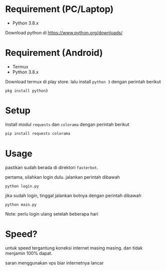 # Requirement (PC/Laptop)
- Python 3.8.x

Download python di https://www.python.org/downloads/
# Requirement (Android)
- Termux
- Python 3.8.x

Download termux di play store. lalu install `python 3` dengan perintah berikut
```
pkg install python3
```
# Setup
Install modul `requests` dan `colorama` dengan perintah berikut
```sh
pip install requests colorama
```
# Usage
pastikan sudah berada di direktori `fasterbot`.

pertama, silahkan login dulu. jalankan perintah dibawah
```
python login.py
```
jika sudah login, tinggal jalankan botnya dengan perintah dibawah
```
python main.py
```
Note: perlu login ulang setelah beberapa hari
# Speed?
untuk speed tergantung koneksi internet masing masing.
dan tidak menjamin 100% dapat.

saran menggunakan vps biar internetnya lancar
